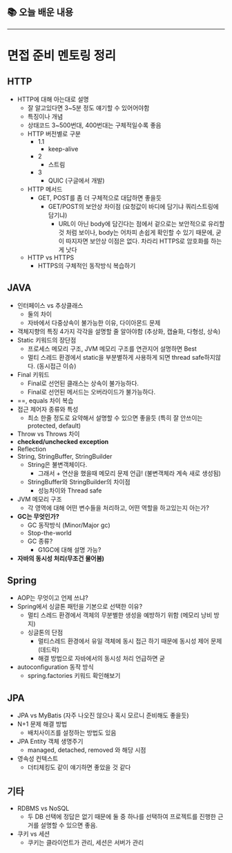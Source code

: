 ## 📚 오늘 배운 내용

---

# 면접 준비 멘토링 정리

## HTTP

- HTTP에 대해 아는대로 설명
    - 잘 알고있다면 3~5분 정도 얘기할 수 있어어야함
    - 특징이나 개념
    - 상태코드 3~500번대, 400번대는 구체적일수록 좋음
    - HTTP 버전별로 구분
        - 1.1
            - keep-alive
        - 2
            - 스트림
        - 3
            - QUIC (구글에서 개발)
    - HTTP 메서드
        - GET, POST를 좀 더 구체적으로 대답하면 좋을듯
            - GET/POST의 보안상 차이점 (요청값이 바디에 담기냐 쿼리스트링에 담기냐)
                - URL이 아닌 body에 담긴다는 점에서 겉으로는 보안적으로 유리할 것 처럼 보이나, body는 어차피 손쉽게 확인할 수 있기 때문에, 굳이 따지자면 보안상 이점은 없다. 차라리 HTTPS로 암호화를 하는게 낫다
    - HTTP vs HTTPS
        - HTTPS의 구체적인 동작방식 복습하기

## JAVA

- 인터페이스 vs 추상클래스
    - 둘의 차이
    - 자바에서 다중상속이 불가능한 이유, 다이아몬드 문제
- 객체지향의 특징 4가지 각각을 설명할 줄 알아야함 (추상화, 캡슐화, 다형성, 상속)
- Static 키워드의 장단점
    - 프로세스 메모리 구조, JVM 메모리 구조를 연관지어 설명하면 Best
    - 멀티 스레드 환경에서 static을 부분별하게 사용하게 되면 thread safe하지않다. (동시접근 이슈)
- Final 키워드
    - Final로 선언된 클래스는 상속이 불가능하다.
    - Final로 선언된 메서드는 오버라이드가 불가능하다.
- ==, equals 차이 복습
- 접근 제어자 종류와 특성
    - 최소 한줄 정도로 요약해서 설명할 수 있으면 좋을듯 (특히 잘 안쓰이는 protected, default)
- Throw vs Throws 차이
- **checked/unchecked exception**
- Reflection
- String, StringBuffer, StringBuilder
    - String은 불변객체이다.
        - 그래서 + 연산을 했을때 메모리 문제 언급! (불변객체라 계속 새로 생성됨)
    - StringBuffer와 StringBuilder의 차이점
        - 성능차이와 Thread safe
- JVM 메모리 구조
    - 각 영역에 대해 어떤 변수들을 처리하고, 어떤 역할을 하고있는지 아는가?
- **GC는 무엇인가?**
    - GC 동작방식 (Minor/Major gc)
    - Stop-the-world
    - GC 종류?
        - G1GC에 대해 설명 가능?
- **자바의 동시성 처리(무조건 물어봄)**

## Spring

- AOP는 무엇이고 언제 쓰냐?
- Spring에서 싱글톤 패턴을 기본으로 선택한 이유?
    - 멀티 스레드 환경에서 객체의 무분별한 생성을 예방하기 위함 (메모리 낭비 방지)
    - 싱글톤의 단점
        - 멀티스레드 환경에서 유일 객체에 동시 접근 하기 때문에 동시성 제어 문제 (데드락)
        - 해결 방법으로 자바에서의 동시성 처리 언급하면 굳
- autoconfiguration 동작 방식
    - spring.factories 키워드 확인해보기

## JPA

- JPA vs MyBatis (자주 나오진 않으나 혹시 모르니 준비해도 좋을듯)
- N+1 문제 해결 방법
    - 배치사이즈를 설정하는 방법도 있음
- JPA Entity 객체 생명주기
    - managed, detached, removed 와 해당 시점
- 영속성 컨텍스트
    - 더티체킹도 같이 얘기하면 좋았을 것 같다

## 기타

- RDBMS vs NoSQL
    - 두 DB 선택에 정답은 없기 때문에 둘 중 하나를 선택하여 프로젝트를 진행한 근거를 설명할 수 있으면 좋음.
- 쿠키 vs 세션
    - 쿠키는 클라이언트가 관리, 세션은 서버가 관리